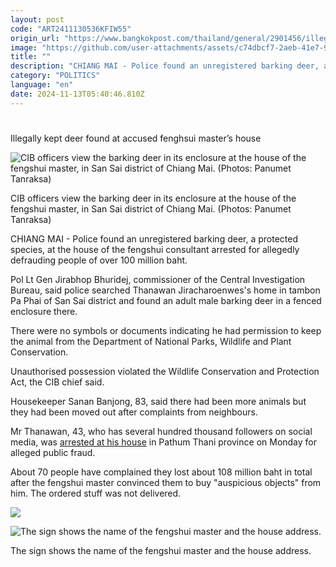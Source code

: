 ```yaml
---
layout: post
code: "ART2411130536KFIW55"
origin_url: "https://www.bangkokpost.com/thailand/general/2901456/illegally-kept-deer-found-at-accused-fenghsui-masters-house"
image: "https://github.com/user-attachments/assets/c74dbcf7-2aeb-41e7-9077-d90eadee8ab6"
title: ""
description: "CHIANG MAI - Police found an unregistered barking deer, a protected species, at the house of the fengshui consultant arrested for allegedly defrauding people of over 100 million baht."
category: "POLITICS"
language: "en"
date: 2024-11-13T05:40:46.810Z
---
```


# 

Illegally kept deer found at accused fenghsui master’s house

![CIB officers view the barking deer in its enclosure at the house of the fengshui master, in San Sai district of Chiang Mai. (Photos: Panumet Tanraksa)](https://github.com/user-attachments/assets/3ed0e45e-f717-487f-86ea-8a6c95d68334)

CIB officers view the barking deer in its enclosure at the house of the fengshui master, in San Sai district of Chiang Mai. (Photos: Panumet Tanraksa)

CHIANG MAI - Police found an unregistered barking deer, a protected species, at the house of the fengshui consultant arrested for allegedly defrauding people of over 100 million baht.

Pol Lt Gen Jirabhop Bhuridej, commissioner of the Central Investigation Bureau, said police searched Thanawan Jiracharoenwes's home in tambon Pa Phai of San Sai district and found an adult male barking deer in a fenced enclosure there. 

There were no symbols or documents indicating he had permission to keep the animal from the Department of National Parks, Wildlife and Plant Conservation.

Unauthorised possession violated the Wildlife Conservation and Protection Act, the CIB chief said.

Housekeeper Sanan Banjong, 83, said there had been more animals but they had been moved out after complaints from neighbours.

Mr Thanawan, 43, who has several hundred thousand followers on social media, was [arrested at his house](https://www.bangkokpost.com/thailand/general/2900067) in Pathum Thani province on Monday for alleged public fraud.

About 70 people have complained they lost about 108 million baht in total  after the fengshui master convinced them to buy "auspicious objects" from him. The ordered stuff was not delivered.

![](https://github.com/user-attachments/assets/ed06dda7-c666-4536-ae71-a4a667477081)

![The sign shows the name of the fengshui master and the house address.](https://github.com/user-attachments/assets/d1274727-a977-4d50-85b3-1fed24545ce2)

The sign shows the name of the fengshui master and the house address.